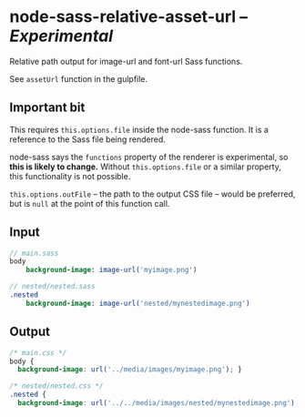 # node-sass-relative-asset-url – _Experimental_

Relative path output for image-url and font-url Sass functions.

See `assetUrl` function in the gulpfile.

## Important bit

This requires `this.options.file` inside the node-sass function. It is a reference to the Sass file being rendered.

node-sass says the `functions` property of the renderer is experimental, so **this is likely to change.** Without `this.options.file` or a similar property, this functionality is not possible.

`this.options.outFile` – the path to the output CSS file – would be preferred, but is `null` at the point of this function call.

## Input

```sass
// main.sass
body
    background-image: image-url('myimage.png')
```
```sass
// nested/nested.sass
.nested
    background-image: image-url('nested/mynestedimage.png')
```

## Output

```css
/* main.css */
body {
  background-image: url('../media/images/myimage.png'); }
```
```css
/* nested/nested.css */
.nested {
  background-image: url('../../media/images/nested/mynestedimage.png'); }
```
